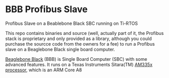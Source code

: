 # BBB Profibus Slave
Profibus Slave on a Beablebone Black SBC running on Ti-RTOS

This repo contains binaries and source (well, actually part of it, the Profibus stack is proprietary and only provided as a library, although you could purchase the sourcce code from the owners for a fee) to run a Profibus slave on a Beaglebone Black single board computer.

[Beaglebone Black](https://beagleboard.org/black) (BBB) is Single Board Computer (SBC) with some advanced features. It runs on a Texas Instruments Sitara(TM) [AM335x processor](http://www.ti.com/processors/sitara-arm/am335x-cortex-a8/overview.html), which is an ARM Core A8 
